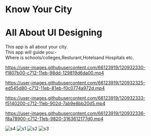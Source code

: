 # Know Your City 

# All About UI Designing<br/>
This app is all about your city.<br/>
This app will guide you:-<br/>
Where is schools/colleges,Resturant,Hotelsand Hospitals etc.<br/>

https://user-images.githubusercontent.com/66123919/120932330-f1807b00-c712-11eb-98dd-129819d6da00.mp4

https://user-images.githubusercontent.com/66123919/120932325-ed545d80-c712-11eb-81eb-f0c0774a972d.mp4

https://user-images.githubusercontent.com/66123919/120932333-f5140200-c712-11eb-902d-7ab9e8bb20d5.mp4


https://user-images.githubusercontent.com/66123919/120932336-f8a78900-c712-11eb-9820-3163612177d0.mp4


![s4](https://user-images.githubusercontent.com/66123919/120932575-07db0680-c714-11eb-91fe-d9d07dcbed3c.jpg)
![s1](https://user-images.githubusercontent.com/66123919/120932578-090c3380-c714-11eb-9bdb-de9ad30e98ee.jpg)
![s2](https://user-images.githubusercontent.com/66123919/120932579-09a4ca00-c714-11eb-9015-e40f9a65c5a9.jpg)
![s3](https://user-images.githubusercontent.com/66123919/120932580-0a3d6080-c714-11eb-81ce-282e8fbe5e71.jpg)







